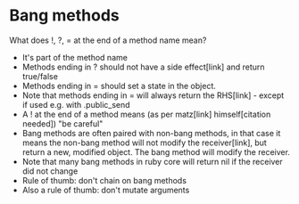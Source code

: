 Bang methods
============

What does !, ?, = at the end of a method name mean?

* It's part of the method name
* Methods ending in ? should not have a side effect[link] and return true/false
* Methods ending in = should set a state in the object.
* Note that methods ending in = will always return the RHS[link] - except if used e.g. with .public_send
* A ! at the end of a method means (as per matz[link] himself[citation needed]) "be careful"
* Bang methods are often paired with non-bang methods, in that case it means the non-bang method will
  not modify the receiver[link], but return a new, modified object. The bang method will modify the receiver.
* Note that many bang methods in ruby core will return nil if the receiver did not change
* Rule of thumb: don't chain on bang methods
* Also a rule of thumb: don't mutate arguments
